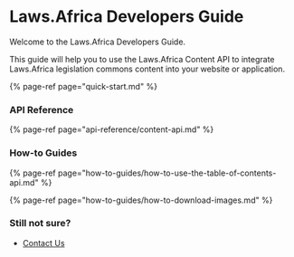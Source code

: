 # Laws.Africa Developers Guide

Welcome to the Laws.Africa Developers Guide.

This guide will help you to use the Laws.Africa Content API to integrate Laws.Africa legislation commons content into your website or application.

{% page-ref page="quick-start.md" %}

### API Reference

{% page-ref page="api-reference/content-api.md" %}

### **How-to Guides**

{% page-ref page="how-to-guides/how-to-use-the-table-of-contents-api.md" %}

{% page-ref page="how-to-guides/how-to-download-images.md" %}

### **Still not sure?**

* [Contact Us](https://laws.africa/contact)

